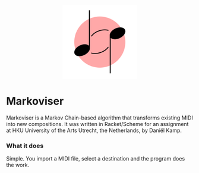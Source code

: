 <div style="text-align: center;">
    <img src="./assets/icon.png" style="width: 200px; height: 200px;" alt="Markoviser"/>
</div>

# Markoviser
Markoviser is a Markov Chain-based algorithm that transforms existing MIDI into new compositions. It was written in Racket/Scheme for an assignment at HKU University of the Arts Utrecht, the Netherlands, by Daniël Kamp.

### What it does
Simple. You import a MIDI file, select a destination and the program does the work.